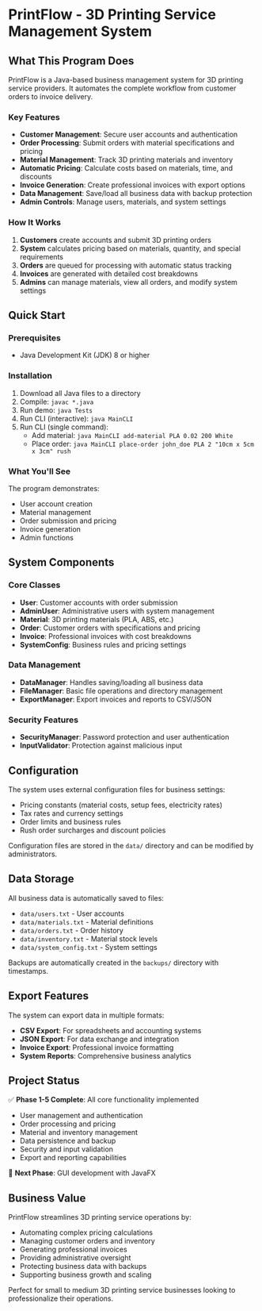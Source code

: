 # PrintFlow - 3D Printing Service Management System

## What This Program Does

PrintFlow is a Java-based business management system for 3D printing service providers. It automates the complete workflow from customer orders to invoice delivery.

### Key Features
- **Customer Management**: Secure user accounts and authentication
- **Order Processing**: Submit orders with material specifications and pricing
- **Material Management**: Track 3D printing materials and inventory
- **Automatic Pricing**: Calculate costs based on materials, time, and discounts
- **Invoice Generation**: Create professional invoices with export options
- **Data Management**: Save/load all business data with backup protection
- **Admin Controls**: Manage users, materials, and system settings

### How It Works
1. **Customers** create accounts and submit 3D printing orders
2. **System** calculates pricing based on materials, quantity, and special requirements
3. **Orders** are queued for processing with automatic status tracking
4. **Invoices** are generated with detailed cost breakdowns
5. **Admins** can manage materials, view all orders, and modify system settings

## Quick Start

### Prerequisites
- Java Development Kit (JDK) 8 or higher

### Installation
1. Download all Java files to a directory
2. Compile: `javac *.java`
3. Run demo: `java Tests`
4. Run CLI (interactive): `java MainCLI`
5. Run CLI (single command):
   - Add material: `java MainCLI add-material PLA 0.02 200 White`
   - Place order: `java MainCLI place-order john_doe PLA 2 "10cm x 5cm x 3cm" rush`

### What You'll See
The program demonstrates:
- User account creation
- Material management
- Order submission and pricing
- Invoice generation
- Admin functions

## System Components

### Core Classes
- **User**: Customer accounts with order submission
- **AdminUser**: Administrative users with system management
- **Material**: 3D printing materials (PLA, ABS, etc.)
- **Order**: Customer orders with specifications and pricing
- **Invoice**: Professional invoices with cost breakdowns
- **SystemConfig**: Business rules and pricing settings

### Data Management
- **DataManager**: Handles saving/loading all business data
- **FileManager**: Basic file operations and directory management
- **ExportManager**: Export invoices and reports to CSV/JSON

### Security Features
- **SecurityManager**: Password protection and user authentication
- **InputValidator**: Protection against malicious input

## Configuration

The system uses external configuration files for business settings:
- Pricing constants (material costs, setup fees, electricity rates)
- Tax rates and currency settings
- Order limits and business rules
- Rush order surcharges and discount policies

Configuration files are stored in the `data/` directory and can be modified by administrators.

## Data Storage

All business data is automatically saved to files:
- `data/users.txt` - User accounts
- `data/materials.txt` - Material definitions
- `data/orders.txt` - Order history
- `data/inventory.txt` - Material stock levels
- `data/system_config.txt` - System settings

Backups are automatically created in the `backups/` directory with timestamps.

## Export Features

The system can export data in multiple formats:
- **CSV Export**: For spreadsheets and accounting systems
- **JSON Export**: For data exchange and integration
- **Invoice Export**: Professional invoice formatting
- **System Reports**: Comprehensive business analytics

## Project Status

✅ **Phase 1-5 Complete**: All core functionality implemented
- User management and authentication
- Order processing and pricing
- Material and inventory management
- Data persistence and backup
- Security and input validation
- Export and reporting capabilities

🔄 **Next Phase**: GUI development with JavaFX

## Business Value

PrintFlow streamlines 3D printing service operations by:
- Automating complex pricing calculations
- Managing customer orders and inventory
- Generating professional invoices
- Providing administrative oversight
- Protecting business data with backups
- Supporting business growth and scaling

Perfect for small to medium 3D printing service businesses looking to professionalize their operations.
